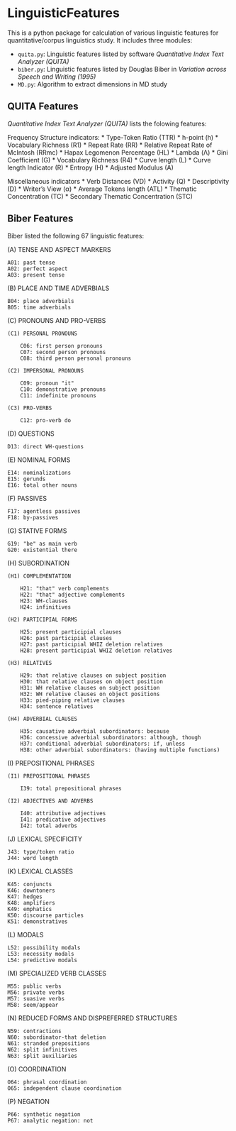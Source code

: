 # LinguisticFeatures

This is a python package for calculation of various linguistic features for quantitative/corpus linguistics study. It includes three modules:

* `quita.py`: Linguistic features listed by software *Quantitative Index Text Analyzer (QUITA)*
* `biber.py`: Linguistic features listed by Douglas Biber in *Variation across Speech and Writing (1995)*
* `MD.py`: Algorithm to extract dimensions in MD study

## QUITA Features

*Quantitative Index Text Analyzer (QUITA)* lists the folowing features:

Frequency Structure indicators:
    * Type-Token Ratio (TTR)
    * h-point (h)
    * Vocabulary Richness (R1)
    * Repeat Rate (RR)
    * Relative Repeat Rate of McIntosh (RRmc)
    * Hapax Legomenon Percentage (HL)
    * Lambda (Λ)
    * Gini Coefficient (G)
    * Vocabulary Richness (R4)
    * Curve length (L)
    * Curve length Indicator (R)
    * Entropy (H)
    * Adjusted Modulus (A)

Miscellaneous indicators
    * Verb Distances (VD)
    * Activity (Q)
    * Descriptivity (D)
    * Writer’s View (α)
    * Average Tokens length (ATL)
    * Thematic Concentration (TC)
    * Secondary Thematic Concentration (STC)

## Biber Features

Biber listed the following 67 linguistic features:


(A) TENSE AND ASPECT MARKERS

    A01: past tense
    A02: perfect aspect
    A03: present tense

(B) PLACE AND TIME ADVERBIALS

    B04: place adverbials
    B05: time adverbials

(C) PRONOUNS AND PRO-VERBS

    (C1) PERSONAL PRONOUNS
    
        C06: first person pronouns
        C07: second person pronouns
        C08: third person personal pronouns
        
    (C2) IMPERSONAL PRONOUNS
    
        C09: pronoun "it"
        C10: demonstrative pronouns
        C11: indefinite pronouns
        
    (C3) PRO-VERBS
    
        C12: pro-verb do

(D) QUESTIONS

    D13: direct WH-questions

(E) NOMINAL FORMS

    E14: nominalizations
    E15: gerunds
    E16: total other nouns

(F) PASSIVES

    F17: agentless passives
    F18: by-passives

(G) STATIVE FORMS

    G19: "be" as main verb
    G20: existential there

(H) SUBORDINATION

    (H1) COMPLEMENTATION
    
        H21: "that" verb complements
        H22: "that" adjective complements
        H23: WH-clauses
        H24: infinitives
        
    (H2) PARTICIPIAL FORMS
    
        H25: present participial clauses
        H26: past participial clauses
        H27: past participial WHIZ deletion relatives
        H28: present participial WHIZ deletion relatives
        
    (H3) RELATIVES
    
        H29: that relative clauses on subject position
        H30: that relative clauses on object position
        H31: WH relative clauses on subject position
        H32: WH relative clauses on object positions
        H33: pied-piping relative clauses
        H34: sentence relatives
        
    (H4) ADVERBIAL CLAUSES
    
        H35: causative adverbial subordinators: because
        H36: concessive adverbial subordinators: although, though
        H37: conditional adverbial subordinators: if, unless
        H38: other adverbial subordinators: (having multiple functions)

(I) PREPOSITIONAL PHRASES

    (I1) PREPOSITIONAL PHRASES
    
        I39: total prepositional phrases
        
    (I2) ADJECTIVES AND ADVERBS
    
        I40: attributive adjectives
        I41: predicative adjectives
        I42: total adverbs

(J) LEXICAL SPECIFICITY

    J43: type/token ratio
    J44: word length

(K) LEXICAL CLASSES

    K45: conjuncts
    K46: downtoners
    K47: hedges
    K48: amplifiers
    K49: emphatics
    K50: discourse particles
    K51: demonstratives

(L) MODALS

    L52: possibility modals
    L53: necessity modals
    L54: predictive modals

(M) SPECIALIZED VERB CLASSES

    M55: public verbs
    M56: private verbs
    M57: suasive verbs
    M58: seem/appear

(N) REDUCED FORMS AND DISPREFERRED STRUCTURES

    N59: contractions
    N60: subordinator-that deletion
    N61: stranded prepositions
    N62: split infinitives
    N63: split auxiliaries

(O) COORDINATION

    O64: phrasal coordination
    O65: independent clause coordination

(P) NEGATION

    P66: synthetic negation
    P67: analytic negation: not
